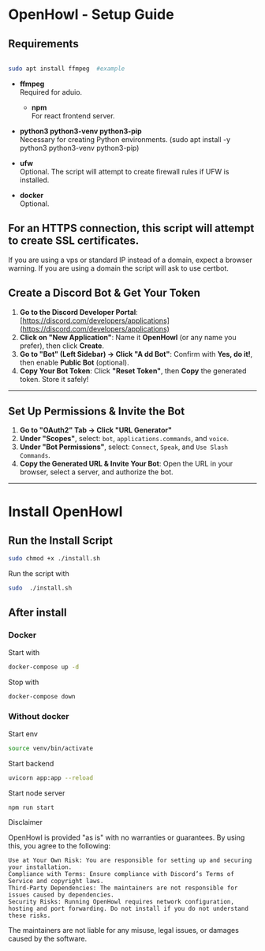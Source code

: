 # OpenHowl - Setup Guide

## Requirements

```bash

sudo apt install ffmpeg  #example

```

- **ffmpeg**  
  Required for aduio.

  - **npm**  
  For react frontend server.

- **python3 python3-venv python3-pip**  
  Necessary for creating Python environments. 
  (sudo apt install -y python3 python3-venv python3-pip)

- **ufw**  
  Optional. The script will attempt to create firewall rules if UFW is installed.

- **docker**  
  Optional. 

  
## For an HTTPS connection, this script will attempt to create SSL certificates. 
If you are using a vps or standard IP instead of a domain, expect a browser warning. If you are using a domain the script will ask to use certbot. 


## Create a Discord Bot & Get Your Token

1. **Go to the Discord Developer Portal**: [https://discord.com/developers/applications](https://discord.com/developers/applications)
2. **Click on "New Application"**: Name it **OpenHowl** (or any name you prefer), then click **Create**.
3. **Go to "Bot" (Left Sidebar) → Click "A  dd Bot"**: Confirm with **Yes, do it!**, then enable **Public Bot** (optional).
4. **Copy Your Bot Token**: Click **"Reset Token"**, then **Copy** the generated token. Store it safely!

---

## Set Up Permissions & Invite the Bot

1. **Go to "OAuth2" Tab → Click "URL Generator"**
2. **Under "Scopes"**, select: `bot`, `applications.commands`, and `voice`.
3. **Under "Bot Permissions"**, select: `Connect`, `Speak`, and `Use Slash Commands`.
4. **Copy the Generated URL & Invite Your Bot**: Open the URL in your browser, select a server, and authorize the bot.

---

# Install OpenHowl

## Run the Install Script

```bash
sudo chmod +x ./install.sh
```
Run the script with 

```bash
sudo  ./install.sh
```

## After install


### Docker

Start with

```bash
docker-compose up -d

```
Stop with

```bash
docker-compose down

```

### Without docker 

Start env 

```bash
source venv/bin/activate
```

Start backend

```bash
uvicorn app:app --reload

```

Start node server


```bash
npm run start

```



Disclaimer

OpenHowl is provided "as is" with no warranties or guarantees. By using this, you agree to the following:

    Use at Your Own Risk: You are responsible for setting up and securing your installation.
    Compliance with Terms: Ensure compliance with Discord’s Terms of Service and copyright laws.
    Third-Party Dependencies: The maintainers are not responsible for issues caused by dependencies.
    Security Risks: Running OpenHowl requires network configuration, hosting and port forwarding. Do not install if you do not understand these risks.

The maintainers are not liable for any misuse, legal issues, or damages caused by the software.